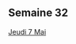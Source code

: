 ## Semaine 32

[Jeudi 7 Mai](https://mamaitresse.github.io/CE2-2019-2020/semaine_32/jeudi_7_Mai.html)

